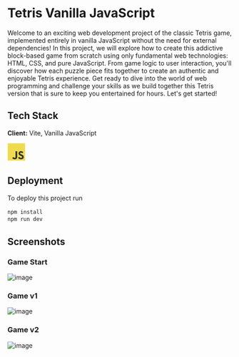 
# Tetris Vanilla JavaScript


Welcome to an exciting web development project of the classic Tetris game, implemented entirely in vanilla JavaScript without the need for external dependencies! In this project, we will explore how to create this addictive block-based game from scratch using only fundamental web technologies: HTML, CSS, and pure JavaScript. From game logic to user interaction, you'll discover how each puzzle piece fits together to create an authentic and enjoyable Tetris experience. Get ready to dive into the world of web programming and challenge your skills as we build together this Tetris version that is sure to keep you entertained for hours. Let's get started!
## Tech Stack

**Client:** Vite, Vanilla JavaScript


<a href="https://developer.mozilla.org/en-US/docs/Web/JavaScript" target="_blank" rel="noreferrer"> <img src="https://raw.githubusercontent.com/devicons/devicon/master/icons/javascript/javascript-original.svg" alt="javascript" width="40" height="40"/> </a>

## Deployment

To deploy this project run

```bash
npm install
npm run dev
```


## Screenshots

### Game Start
![image](https://github.com/Marlon-Quinde/Tetris-Vanilla-JavaScript/assets/71990962/9b1ecc54-36f2-400b-9ed5-b164017f4b00)

### Game v1
![image](https://github.com/Marlon-Quinde/Tetris-Vanilla-JavaScript/assets/71990962/dcfe8c37-72c2-4e4a-a8d8-5b0894ed049c)

### Game v2
![image](https://github.com/Marlon-Quinde/Tetris-Vanilla-JavaScript/assets/71990962/7402bbbb-c9ea-46b0-8612-9b7a13a52bc5)





